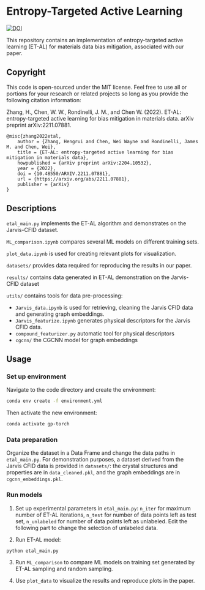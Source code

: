 # Entropy-Targeted Active Learning

[![DOI](https://zenodo.org/badge/521793176.svg)](https://zenodo.org/badge/latestdoi/521793176)

This repository contains an implementation of entropy-targeted active learning (ET-AL) for materials data bias mitigation, associated with our paper.

## Copyright
This code is open-sourced under the MIT license. Feel free to use all or portions for your research or related projects so long as you provide the following citation information:

Zhang, H., Chen, W. W., Rondinelli, J. M., and Chen W. (2022). ET-AL: entropy-targeted active learning for bias mitigation in materials data. arXiv preprint arXiv:2211.07881.

```
@misc{zhang2022etal,
    author = {Zhang, Hengrui and Chen, Wei Wayne and Rondinelli, James M. and Chen, Wei},
    title = {ET-AL: entropy-targeted active learning for bias mitigation in materials data},
    howpublished = {arXiv preprint arXiv:2204.10532},
    year = {2022},
    doi = {10.48550/ARXIV.2211.07881},
    url = {https://arxiv.org/abs/2211.07881},
    publisher = {arXiv}
}
```

## Descriptions
`etal_main.py` implements the ET-AL algorithm and demonstrates on the Jarvis-CFID dataset.

`ML_comparison.ipynb` compares several ML models on different training sets.

`plot_data.ipynb` is used for creating relevant plots for visualization.

`datasets/` provides data required for reproducing the results in our paper.

`results/` contains data generated in ET-AL demonstration on the Jarvis-CFID dataset

`utils/` contains tools for data pre-processing:

- `Jarvis_data.ipynb` is used for retrieving, cleaning the Jarvis CFID data and generating graph embeddings.
- `Jarvis_featurize.ipynb` generates physical descriptors for the Jarvis CFID data.
- `compound_featurizer.py` automatic tool for physical descriptors
- `cgcnn/` the CGCNN model for graph embeddings

## Usage
### Set up environment

Navigate to the code directory and create the environment:

```bash
conda env create -f environment.yml
```

Then activate the new environment:

```bash
conda activate gp-torch
```

### Data preparation
Organize the dataset in a Data Frame and change the data paths in `etal_main.py`. For demonstration purposes, a dataset derived from the Jarvis CFID data is provided in `datasets/`: the crystal structures and properties are in `data_cleaned.pkl`, and the graph embeddings are in `cgcnn_embeddings.pkl`.

### Run models

1. Set up experimental parameters in `etal_main.py`: `n_iter` for maximum number of ET-AL iterations, `n_test` for number of data points left as test set, `n_unlabeled` for number of data points left as unlabeled. Edit the following part to change the selection of unlabeled data.

2. Run ET-AL model:

  ```bash
  python etal_main.py
  ```

3. Run `ML_comparison` to compare ML models on training set generated by ET-AL sampling and random sampling.

4. Use `plot_data` to visualize the results and reproduce plots in the paper.

